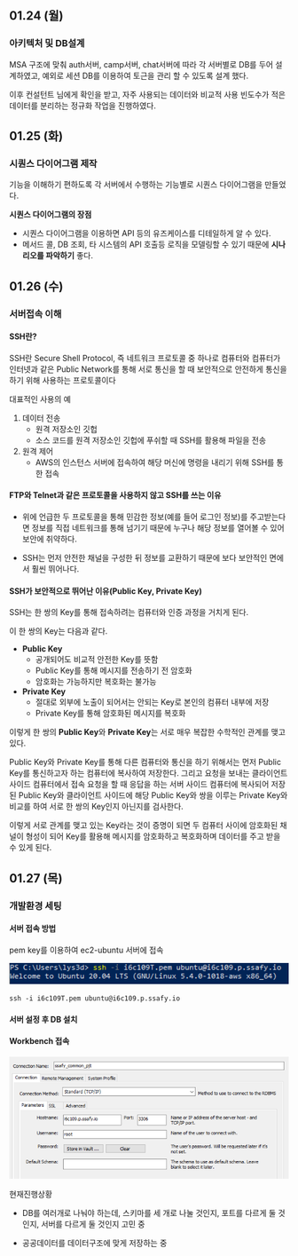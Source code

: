 ## 01.24 (월)

### 아키텍처 및 DB설계

MSA 구조에 맞춰 auth서버, camp서버, chat서버에 따라 각 서버별로 DB를 두어 설계하였고, 예외로 세션 DB를 이용하여 토근을 관리 할 수 있도록 설계 했다.

이후 컨설턴트 님에게 확인을 받고, 자주 사용되는 데이터와 비교적 사용 빈도수가 적은 데이터를 분리하는 정규화 작업을 진행하였다.



## 01.25 (화)

### 시퀀스 다이어그램 제작

기능을 이해하기 편하도록 각 서버에서 수행하는 기능별로 시퀀스 다이어그램을 만들었다.

**시퀀스 다이어그램의 장점**

- 시퀀스 다이어그램을 이용하면 API 등의 유즈케이스를 디테일하게 알 수 있다.
- 메서드 콜, DB 조회, 타 시스템의 API 호출등 로직을 모델링할 수 있기 때문에 **시나리오를 파악하기** 좋다.



## 01.26 (수)

### 서버접속 이해

#### SSH란?

SSH란 Secure Shell Protocol, 즉 네트워크 프로토콜 중 하나로 컴퓨터와 컴퓨터가 인터넷과 같은 Public Network를 통해 서로 통신을 할 때 보안적으로 안전하게 통신을 하기 위해 사용하는 프로토콜이다

대표적인 사용의 예

1. 데이터 전송
   - 원격 저장소인 깃헙
   - 소스 코드를 원격 저장소인 깃헙에 푸쉬할 때 SSH를 활용해 파일을 전송
2. 원격 제어
   - AWS의 인스턴스 서버에 접속하여 해당 머신에 명령을 내리기 위해 SSH를 통한 접속



#### FTP와 Telnet과 같은 프로토콜을 사용하지 않고 SSH를 쓰는 이유

- 위에 언급한 두 프로토콜을 통해 민감한 정보(예를 들어 로그인 정보)를 주고받는다면 정보를 직접 네트워크를 통해 넘기기 때문에 누구나 해당 정보를 열어볼 수 있어 보안에 취약하다.

- SSH는 먼저 안전한 채널을 구성한 뒤 정보를 교환하기 때문에 보다 보안적인 면에서 훨씬 뛰어나다.

  

#### SSH가 보안적으로 뛰어난 이유(Public Key, Private Key)

SSH는 한 쌍의 Key를 통해 접속하려는 컴퓨터와 인증 과정을 거치게 된다.

이 한 쌍의 Key는 다음과 같다.

- **Public Key**
  - 공개되어도 비교적 안전한 Key를 뜻함
  - Public Key를 통해 메시지를 전송하기 전 암호화
  - 암호화는 가능하지만 복호화는 불가능
- **Private Key**
  - 절대로 외부에 노출이 되어서는 안되는 Key로 본인의 컴퓨터 내부에 저장
  - Private Key를 통해 암호화된 메시지를 복호화

이렇게 한 쌍의 **Public Key**와 **Private Key**는 서로 매우 복잡한 수학적인 관계를 맺고 있다.

Public Key와 Private Key를 통해 다른 컴퓨터와 통신을 하기 위해서는 먼저 Public Key를 통신하고자 하는 컴퓨터에 복사하여 저장한다. 그리고 요청을 보내는 클라이언트 사이드 컴퓨터에서 접속 요청을 할 때 응답을 하는 서버 사이드 컴퓨터에 복사되어 저장된 Public Key와 클라이언트 사이드에 해당 Public Key와 쌍을 이루는 Private Key와 비교를 하여 서로 한 쌍의 Key인지 아닌지를 검사한다.

이렇게 서로 관계를 맺고 있는 Key라는 것이 증명이 되면 두 컴퓨터 사이에 암호화된 채널이 형성이 되어 Key를 활용해 메시지를 암호화하고 복호화하며 데이터를 주고 받을 수 있게 된다.



## 01.27 (목)

### 개발환경 세팅

#### 서버 접속 방법

pem key를 이용하여 ec2-ubuntu 서버에 접속

<img src="./images/캡처.PNG" style="zoom:200%;" />

```
ssh -i i6c109T.pem ubuntu@i6c109.p.ssafy.io
```



#### 서버 설정 후 DB 설치

#### Workbench 접속

![](./images/캡처2.PNG)



현재진행상황

- DB를 여러개로 나눠야 하는데, 스키마를 세 개로 나눌 것인지, 포트를 다르게 둘 것인지, 서버를 다르게 둘 것인지 고민 중

- 공공데이터를 데이터구조에 맞게 저장하는 중